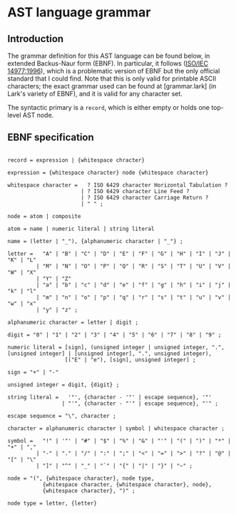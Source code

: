 # AST language grammar

## Introduction

The grammar definition for this AST language can be found below, in extended Backus-Naur form (EBNF). In particular, it follows ([ISO/IEC 14977:1996](https://www.cl.cam.ac.uk/~mgk25/iso-14977.pdf)), which is a problematic version of EBNF but the only official standard that I could find. Note that this is only valid for printable ASCII characters; the exact grammar used can be found at [grammar.lark] (in Lark's variety of EBNF), and it is valid for any character set.

The syntactic primary is a `record`, which is either empty or holds one top-level AST node.

## EBNF specification

```ebnf

record = expression | {whitespace chracter}

expression = {whitespace character} node {whitespace character}

whitespace character =   ? ISO 6429 character Horizontal Tabulation ?
                       | ? ISO 6429 character Line Feed ?
                       | ? ISO 6429 character Carriage Return ?
                       | " " ;

node = atom | composite

atom = name | numeric literal | string literal

name = (letter | "_"), {alphanumeric character | "_"} ;

letter =   "A" | "B" | "C" | "D" | "E" | "F" | "G" | "H" | "I" | "J" | "K" | "L"
         | "M" | "N" | "O" | "P" | "Q" | "R" | "S" | "T" | "U" | "V" | "W" | "X"
         | "Y" | "Z"
         | "a" | "b" | "c" | "d" | "e" | "f" | "g" | "h" | "i" | "j" | "k" | "l"
         | "m" | "n" | "o" | "p" | "q" | "r" | "s" | "t" | "u" | "v" | "w" | "x"
         | "y" | "z" ;

alphanumeric character = letter | digit ;

digit = "0" | "1" | "2" | "3" | "4" | "5" | "6" | "7" | "8" | "9" ;

numeric literal = [sign], (unsigned integer | unsigned integer, ".", [unsigned integer] | [unsigned integer], ".", unsigned integer),
                  [("E" | "e"), [sign], unsigned integer] ;

sign = "+" | "-"

unsigned integer = digit, {digit} ;

string literal =   '"', {character - '"' | escape sequence}, '"'
                 | "'", {character - "'" | escape sequence}, "'" ;

escape sequence = "\", character ;

character = alphanumeric character | symbol | whitespace character ;

symbol =   "!" | '"' | "#" | "$" | "%" | "&" | "'" | "(" | ")" | "*" | "+" | ","
         | "-" | "." | "/" | ":" | ";" | "<" | "=" | ">" | "?" | "@" | "[" | "\"
         | "]" | "^" | "_" | "`" | "{" | "|" | "}" | "~" ;

node = "(", {whitespace character}, node type,
           {whitespace character, {whitespace character}, node},
           {whitespace character}, ")" ;

node type = letter, {letter}

```
